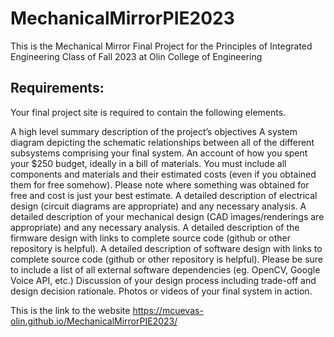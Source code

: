 # MechanicalMirrorPIE2023
This is the Mechanical Mirror Final Project for the Principles of Integrated Engineering Class of Fall 2023 at Olin College of Engineering

## Requirements:

Your final project site is required to contain the following elements.

A high level summary description of the project’s objectives
A system diagram depicting the schematic relationships between all of the different subsystems comprising your final system.
An account of how you spent your $250 budget, ideally in a bill of materials. You must include all components and materials and their estimated costs (even if you obtained them for free somehow). Please note where something was obtained for free and cost is just your best estimate.
A detailed description of electrical design (circuit diagrams are appropriate) and any necessary analysis.
A detailed description of your mechanical design (CAD images/renderings are appropriate) and any necessary analysis.
A detailed description of the firmware design with links to complete source code (github or other repository is helpful).
A detailed description of software design with links to complete source code (github or other repository is helpful). Please be sure to include a list of all external software dependencies (eg. OpenCV, Google Voice API, etc.)
Discussion of your design process including trade-off and design decision rationale.
Photos or videos of your final system in action.

This is the link to the website
https://mcuevas-olin.github.io/MechanicalMirrorPIE2023/
